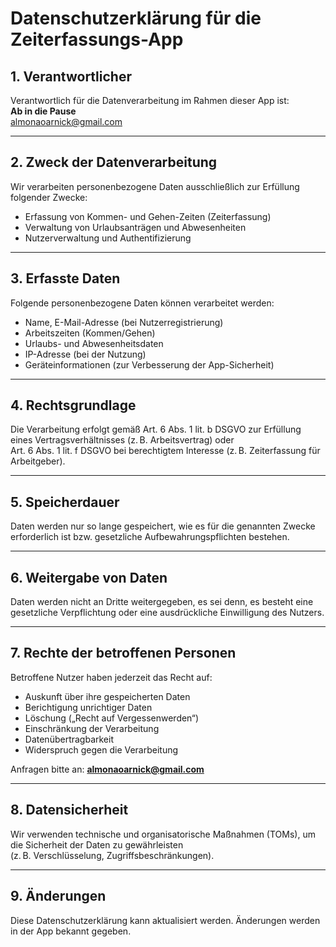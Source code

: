 # Datenschutzerklärung für die Zeiterfassungs-App

## 1. Verantwortlicher

Verantwortlich für die Datenverarbeitung im Rahmen dieser App ist:  
**Ab in die Pause**  
almonaoarnick@gmail.com 

---

## 2. Zweck der Datenverarbeitung

Wir verarbeiten personenbezogene Daten ausschließlich zur Erfüllung folgender Zwecke:

- Erfassung von Kommen- und Gehen-Zeiten (Zeiterfassung)  
- Verwaltung von Urlaubsanträgen und Abwesenheiten  
- Nutzerverwaltung und Authentifizierung  

---

## 3. Erfasste Daten

Folgende personenbezogene Daten können verarbeitet werden:

- Name, E-Mail-Adresse (bei Nutzerregistrierung)  
- Arbeitszeiten (Kommen/Gehen)  
- Urlaubs- und Abwesenheitsdaten  
- IP-Adresse (bei der Nutzung)  
- Geräteinformationen (zur Verbesserung der App-Sicherheit)  

---

## 4. Rechtsgrundlage

Die Verarbeitung erfolgt gemäß Art. 6 Abs. 1 lit. b DSGVO zur Erfüllung eines Vertragsverhältnisses (z. B. Arbeitsvertrag) oder  
Art. 6 Abs. 1 lit. f DSGVO bei berechtigtem Interesse (z. B. Zeiterfassung für Arbeitgeber).

---

## 5. Speicherdauer

Daten werden nur so lange gespeichert, wie es für die genannten Zwecke erforderlich ist bzw. gesetzliche Aufbewahrungspflichten bestehen.

---

## 6. Weitergabe von Daten

Daten werden nicht an Dritte weitergegeben, es sei denn, es besteht eine gesetzliche Verpflichtung oder eine ausdrückliche Einwilligung des Nutzers.

---

## 7. Rechte der betroffenen Personen

Betroffene Nutzer haben jederzeit das Recht auf:

- Auskunft über ihre gespeicherten Daten  
- Berichtigung unrichtiger Daten  
- Löschung („Recht auf Vergessenwerden“)  
- Einschränkung der Verarbeitung  
- Datenübertragbarkeit  
- Widerspruch gegen die Verarbeitung  

Anfragen bitte an: **almonaoarnick@gmail.com**

---

## 8. Datensicherheit

Wir verwenden technische und organisatorische Maßnahmen (TOMs), um die Sicherheit der Daten zu gewährleisten  
(z. B. Verschlüsselung, Zugriffsbeschränkungen).

---

## 9. Änderungen

Diese Datenschutzerklärung kann aktualisiert werden. Änderungen werden in der App bekannt gegeben.
